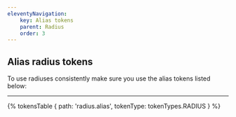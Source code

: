 ```yaml
---
eleventyNavigation:
    key: Alias tokens
    parent: Radius
    order: 3
---
```


## Alias radius tokens
To use radiuses consistently make sure you use the alias tokens listed below:

---

{% tokensTable {
    path: 'radius.alias',
    tokenType: tokenTypes.RADIUS
} %}